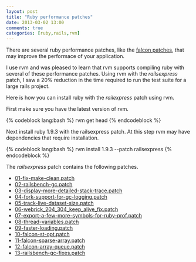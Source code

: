 ```yaml
---
layout: post
title: "Ruby performance patches"
date: 2013-03-02 13:00
comments: true
categories: [ruby,rails,rvm]
---
```


There are several ruby performance patches, like the [falcon patches](https://gist.github.com/funny-falcon), that may improve the performace of your application.

I use rvm and was pleased to learn that rvm supports compiling ruby with several of these performance patches. Using rvm with the *railsexpress* patch, I saw a 20% reduction in the time required to run the test suite for a large rails project. 

Here is how you can install ruby with the *railexpress* patch using rvm.

First make sure you have the latest version of rvm.

{% codeblock lang:bash %}
rvm get head
{% endcodeblock %}

Next install ruby 1.9.3 with the railsexpress patch. At this step rvm may have dependencies that require installation.

{% codeblock lang:bash %}
rvm install 1.9.3 --patch railsexpress
{% endcodeblock %}

The *railsexpress* patch contains the following patches. 

* [01-fix-make-clean.patch](https://github.com/skaes/rvm-patchsets/blob/master/patches/ruby/1.9.3/p392/railsexpress/01-fix-make-clean.patch)
* [02-railsbench-gc.patch](https://github.com/skaes/rvm-patchsets/blob/master/patches/ruby/1.9.3/p392/railsexpress/02-railsbench-gc.patch)
* [03-display-more-detailed-stack-trace.patch](https://github.com/skaes/rvm-patchsets/blob/master/patches/ruby/1.9.3/p392/railsexpress/03-display-more-detailed-stack-trace.patch)
* [04-fork-support-for-gc-logging.patch](https://github.com/skaes/rvm-patchsets/blob/master/patches/ruby/1.9.3/p392/railsexpress/04-fork-support-for-gc-logging.patch)
* [05-track-live-dataset-size.patch](https://github.com/skaes/rvm-patchsets/blob/master/patches/ruby/1.9.3/p392/railsexpress/05-track-live-dataset-size.patch)
* [06-webrick_204_304_keep_alive_fix.patch](https://github.com/skaes/rvm-patchsets/blob/master/patches/ruby/1.9.3/p392/railsexpress/06-webrick_204_304_keep_alive_fix.patch)
* [07-export-a-few-more-symbols-for-ruby-prof.patch](https://github.com/skaes/rvm-patchsets/blob/master/patches/ruby/1.9.3/p392/railsexpress/07-export-a-few-more-symbols-for-ruby-prof.patch)
* [08-thread-variables.patch](https://github.com/skaes/rvm-patchsets/blob/master/patches/ruby/1.9.3/p392/railsexpress/08-thread-variables.patch)
* [09-faster-loading.patch](https://github.com/skaes/rvm-patchsets/blob/master/patches/ruby/1.9.3/p392/railsexpress/09-faster-loading.patch)
* [10-falcon-st-opt.patch](https://github.com/skaes/rvm-patchsets/blob/master/patches/ruby/1.9.3/p392/railsexpress/10-falcon-st-opt.patch)
* [11-falcon-sparse-array.patch](https://github.com/skaes/rvm-patchsets/blob/master/patches/ruby/1.9.3/p392/railsexpress/11-falcon-sparse-array.patch)
* [12-falcon-array-queue.patch](https://github.com/skaes/rvm-patchsets/blob/master/patches/ruby/1.9.3/p392/railsexpress/12-falcon-array-queue.patch)
* [13-railsbench-gc-fixes.patch](https://github.com/skaes/rvm-patchsets/blob/master/patches/ruby/1.9.3/p392/railsexpress/13-railsbench-gc-fixes.patch)
